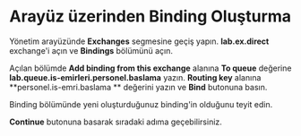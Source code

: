 # Arayüz üzerinden Binding Oluşturma

Yönetim arayüzünde **Exchanges** segmesine geçiş yapın. **lab.ex.direct** exchange'i açın ve **Bindings** bölümünü açın.

Açılan bölümde **Add binding from this exchange** alanına **To queue** değerine **lab.queue.is-emirleri.personel.baslama** yazın. **Routing key** alanına **personel.is-emri.baslama
** değerini yazın ve **Bind** butonuna basın.

Binding bölümünde yeni oluşturduğunuz binding'in olduğunu teyit edin.

**Continue** butonuna basarak sıradaki adıma geçebilirsiniz.
